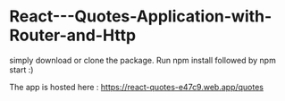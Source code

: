 # React---Quotes-Application-with-Router-and-Http

simply download or clone the package. Run npm install followed by npm start :)

The app is hosted here : https://react-quotes-e47c9.web.app/quotes
